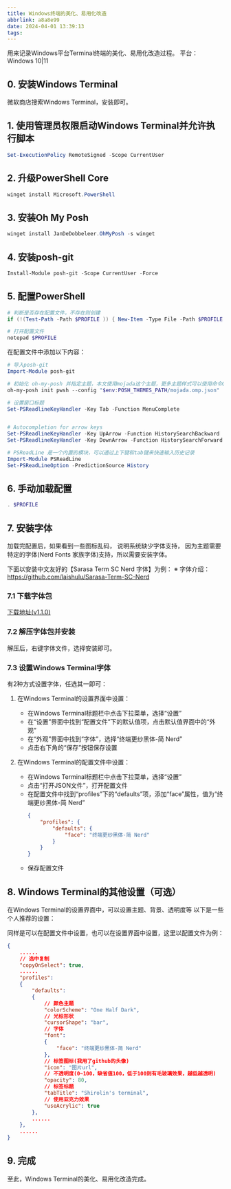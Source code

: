 ```yaml
---
title: Windows终端的美化、易用化改造
abbrlink: a8a8e99
date: 2024-04-01 13:39:13
tags:
---
```

用来记录Windows平台Terminal终端的美化、易用化改造过程。
平台：Windows 10|11

## 0. 安装Windows Terminal
微软商店搜索Windows Terminal，安装即可。

## 1. 使用管理员权限启动Windows Terminal并允许执行脚本
```powershell
Set-ExecutionPolicy RemoteSigned -Scope CurrentUser
```

## 2. 升级PowerShell Core
```powershell
winget install Microsoft.PowerShell
```

## 3. 安装Oh My Posh
```powershell
winget install JanDeDobbeleer.OhMyPosh -s winget
```

## 4. 安装posh-git
```powershell
Install-Module posh-git -Scope CurrentUser -Force
```

## 5. 配置PowerShell
```powershell
# 判断是否存在配置文件，不存在则创建
if (!(Test-Path -Path $PROFILE )) { New-Item -Type File -Path $PROFILE -Force }

# 打开配置文件
notepad $PROFILE
```

在配置文件中添加以下内容：
```powershell
# 导入posh-git
Import-Module posh-git

# 初始化 oh-my-posh 并指定主题，本文使用mojada这个主题，更多主题样式可以使用命令Get-PoshThemes查看
oh-my-posh init pwsh --config "$env:POSH_THEMES_PATH/mojada.omp.json" | Invoke-Expression

# 设置窗口标题
Set-PSReadlineKeyHandler -Key Tab -Function MenuComplete


# Autocompletion for arrow keys
Set-PSReadlineKeyHandler -Key UpArrow -Function HistorySearchBackward
Set-PSReadlineKeyHandler -Key DownArrow -Function HistorySearchForward

# PSReadLine 是一个内置的模块，可以通过上下键和tab键来快速输入历史记录
Import-Module PSReadLine
Set-PSReadLineOption -PredictionSource History
```

## 6. 手动加载配置
```powershell
. $PROFILE
```

## 7. 安装字体
加载完配置后，如果看到一些图标乱码，
说明系统缺少字体支持，
因为主题需要特定的字体(Nerd Fonts 家族字体)支持，所以需要安装字体。

下面以安装中文友好的【Sarasa Term SC Nerd 字体】为例：
※ 字体介绍：https://github.com/laishulu/Sarasa-Term-SC-Nerd

### 7.1 下载字体包
[下载地址(v1.1.0)](
https://github.com/laishulu/Sarasa-Term-SC-Nerd/releases/download/v1.1.0/sarasa-term-sc-nerd.ttf.7z)

### 7.2 解压字体包并安装
解压后，右键字体文件，选择安装即可。

### 7.3 设置Windows Terminal字体
有2种方式设置字体，任选其一即可：

1. 在Windows Terminal的设置界面中设置：
   - 在Windows Terminal标题栏中点击下拉菜单，选择“设置”
   - 在“设置”界面中找到“配置文件”下的默认值项，点击默认值界面中的“外观”
   - 在“外观”界面中找到“字体”，选择“终端更纱黑体-简 Nerd”
   - 点击右下角的“保存”按钮保存设置


2. 在Windows Terminal的配置文件中设置：
    - 在Windows Terminal标题栏中点击下拉菜单，选择“设置”
    - 点击“打开JSON文件”，打开配置文件
    - 在配置文件中找到“profiles”下的“defaults”项，添加“face”属性，值为“终端更纱黑体-简 Nerd”
      ```json
      {
          "profiles": {
              "defaults": {
                  "face": "终端更纱黑体-简 Nerd"
              }
          }
      }
      ```
    - 保存配置文件

## 8. Windows Terminal的其他设置（可选）
在Windows Terminal的设置界面中，可以设置主题、背景、透明度等
以下是一些个人推荐的设置：

同样是可以在配置文件中设置，也可以在设置界面中设置，这里以配置文件为例：
```json
{
    ......
    // 选中复制
    "copyOnSelect": true,
    ......
    "profiles": 
    {
        "defaults": 
        {
            // 颜色主题
            "colorScheme": "One Half Dark",
            // 光标形状
            "cursorShape": "bar",
            // 字体
            "font": 
            {
                "face": "终端更纱黑体-简 Nerd"
            },
            // 标签图标(我用了github的头像)
            "icon": "图片url",
            // 不透明度(0~100，缺省值100，低于100则有毛玻璃效果，越低越透明)
            "opacity": 80,
            // 标签标题
            "tabTitle": "Shirolin's terminal",
            // 使用亚克力效果
            "useAcrylic": true
        },
        ......
    },
    ......
}
```

## 9. 完成
至此，Windows Terminal的美化、易用化改造完成。
